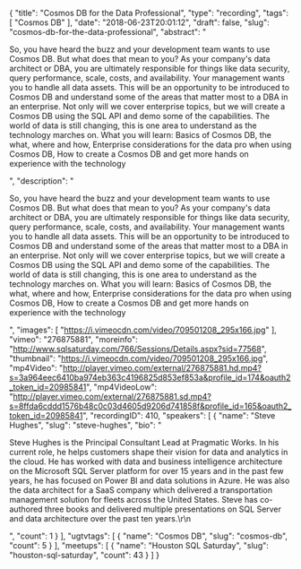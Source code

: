 {
  "title": "Cosmos DB for the Data Professional",
  "type": "recording",
  "tags": [
    "Cosmos DB"
  ],
  "date": "2018-06-23T20:01:12",
  "draft": false,
  "slug": "cosmos-db-for-the-data-professional",
  "abstract": "<p>So, you have heard the buzz and your development team wants to use Cosmos DB. But what does that mean to you? As your company's data architect or DBA, you are ultimately responsible for things like data security, query performance, scale, costs, and availability. Your management wants you to handle all data assets. This will be an opportunity to be introduced to Cosmos DB and understand some of the areas that matter most to a DBA in an enterprise. Not only will we cover enterprise topics, but we will create a Cosmos DB using the SQL API and demo some of the capabilities. The world of data is still changing, this is one area to understand as the technology marches on. What you will learn: Basics of Cosmos DB, the what, where and how, Enterprise considerations for the data pro when using Cosmos DB, How to create a Cosmos DB and get more hands on experience with the technology</p>",
  "description": "<p>So, you have heard the buzz and your development team wants to use Cosmos DB. But what does that mean to you? As your company's data architect or DBA, you are ultimately responsible for things like data security, query performance, scale, costs, and availability. Your management wants you to handle all data assets. This will be an opportunity to be introduced to Cosmos DB and understand some of the areas that matter most to a DBA in an enterprise. Not only will we cover enterprise topics, but we will create a Cosmos DB using the SQL API and demo some of the capabilities. The world of data is still changing, this is one area to understand as the technology marches on. What you will learn: Basics of Cosmos DB, the what, where and how, Enterprise considerations for the data pro when using Cosmos DB, How to create a Cosmos DB and get more hands on experience with the technology</p>",
  "images": [
    "https://i.vimeocdn.com/video/709501208_295x166.jpg"
  ],
  "vimeo": "276875881",
  "moreinfo": "http://www.sqlsaturday.com/766/Sessions/Details.aspx?sid=77568",
  "thumbnail": "https://i.vimeocdn.com/video/709501208_295x166.jpg",
  "mp4Video": "http://player.vimeo.com/external/276875881.hd.mp4?s=3a964eec6410ba974eb363c4196825d853ef853a&profile_id=174&oauth2_token_id=20985841",
  "mp4VideoLow": "http://player.vimeo.com/external/276875881.sd.mp4?s=8ffda6cddd1576b48c0c03d4605d9206d741858f&profile_id=165&oauth2_token_id=20985841",
  "recordingID": 410,
  "speakers": [
    {
      "name": "Steve Hughes",
      "slug": "steve-hughes",
      "bio": "<p>Steve Hughes is the Principal Consultant Lead at Pragmatic Works. In his current role, he helps customers shape their vision for data and analytics in the cloud. He has worked with data and business intelligence architecture on the Microsoft SQL Server platform for over 15 years and in the past few years, he has focused on Power BI and data solutions in Azure. He was also the data architect for a SaaS company which delivered a transportation management solution for fleets across the United States. Steve has co-authored three books and delivered multiple presentations on SQL Server and data architecture over the past ten years.\r\n</p>",
      "count": 1
    }
  ],
  "ugtvtags": [
    {
      "name": "Cosmos DB",
      "slug": "cosmos-db",
      "count": 5
    }
  ],
  "meetups": [
    {
      "name": "Houston SQL Saturday",
      "slug": "houston-sql-saturday",
      "count": 43
    }
  ]
}
